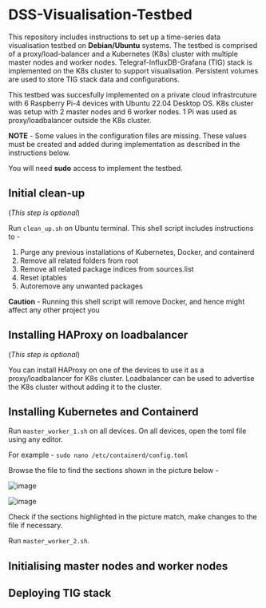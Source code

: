 # DSS-Visualisation-Testbed
This repository includes instructions to set up a time-series data visualisation testbed on **Debian/Ubuntu** systems. The testbed is comprised of a proxy/load-balancer and a Kubernetes (K8s) cluster with multiple master nodes and worker nodes.  Telegraf-InfluxDB-Grafana (TIG) stack is implemented on the K8s cluster to support visualisation. Persistent volumes are used to store TIG stack data and configurations.

This testbed was succesfully implemented on a private cloud infrastrcuture with 6 Raspberry Pi-4 devices with Ubuntu 22.04 Desktop OS. K8s cluster was setup with 2 master nodes and 6 worker nodes. 1 Pi was used as proxy/loadbalancer outside the K8s cluster.

**NOTE** - Some values in the configuration files are missing. These values must be created and added during implementation as described in the instructions below.

You will need **sudo** access to implement the testbed.

## Initial clean-up
(*This step is optional*)

Run `clean_up.sh` on Ubuntu terminal. This shell script includes instructions to -
1. Purge any previous installations of Kubernetes, Docker, and containerd
2. Remove all related folders from root
3. Remove all related package indices from sources.list
4. Reset iptables
5. Autoremove any unwanted packages

**Caution** - Running this shell script will remove Docker, and hence might affect any other project you

## Installing HAProxy on loadbalancer
(*This step is optional*)

You can install HAProxy on one of the devices to use it as a proxy/loadbalancer for K8s cluster. 
Loadbalancer can be used to advertise the K8s cluster without adding it to the cluster.

## Installing Kubernetes and Containerd
Run `master_worker_1.sh` on all devices. On all devices, open the toml file using any editor. 

 For example - `sudo nano /etc/containerd/config.toml`

Browse the file to find the sections shown in the picture below - 

![image](https://github.com/SRamanatha/DSS-Visualisation-Testbed/assets/140810477/203305f1-26bd-4035-b79c-3b9ac57bdde9)

![image](https://github.com/SRamanatha/DSS-Visualisation-Testbed/assets/140810477/5d3b5516-ffb4-4a1d-9f46-57eeaae84437)

Check if the sections highlighted in the picture match, make changes to the file if necessary.

Run `master_worker_2.sh`.

## Initialising master nodes and worker nodes


## Deploying TIG stack
